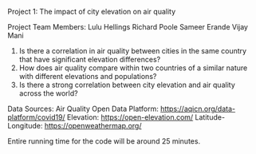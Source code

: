 Project 1: The impact of city elevation on air quality

Project Team Members:
Lulu Hellings
Richard Poole
Sameer Erande
Vijay Mani

1.	Is there a correlation in air quality between cities in the same country that have significant elevation differences?
2.	How does air quality compare within two countries of a similar nature with different elevations and populations?
3.	Is there a strong correlation between city elevation and air quality across the world?

Data Sources:
Air Quality Open Data Platform: https://aqicn.org/data-platform/covid19/
Elevation:                      https://open-elevation.com/
Latitude-Longitude:             https://openweathermap.org/

Entire running time for the code will be around 25 minutes.
